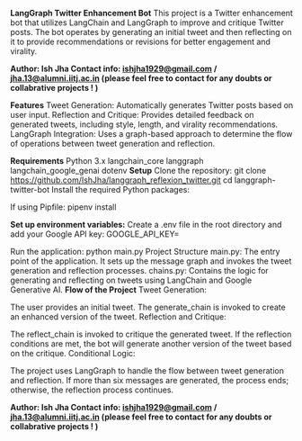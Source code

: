 **LangGraph Twitter Enhancement Bot**
This project is a Twitter enhancement bot that utilizes LangChain and LangGraph to improve and critique Twitter posts. 
The bot operates by generating an initial tweet and then reflecting on it to provide recommendations or revisions for better engagement and virality.

**Author: Ish Jha Contact info: ishjha1929@gmail.com / jha.13@alumni.iitj.ac.in (please feel free to contact for any doubts or collabrative projects ! )**

**Features**
Tweet Generation: Automatically generates Twitter posts based on user input.
Reflection and Critique: Provides detailed feedback on generated tweets, including style, length, and virality recommendations.
LangGraph Integration: Uses a graph-based approach to determine the flow of operations between tweet generation and reflection.

**Requirements**
Python 3.x
langchain_core
langgraph
langchain_google_genai
dotenv
**Setup**
Clone the repository:
git clone https://github.com/IshJha/langgraph_reflexion_twitter.git
cd langgraph-twitter-bot
Install the required Python packages:

If using Pipfile:
pipenv install

**Set up environment variables:**
Create a .env file in the root directory and add your Google API key:
GOOGLE_API_KEY=<your-api-key>

Run the application:
python main.py
Project Structure
main.py: The entry point of the application. It sets up the message graph and invokes the tweet generation and reflection processes.
chains.py: Contains the logic for generating and reflecting on tweets using LangChain and Google Generative AI.
**Flow of the Project**
Tweet Generation:

The user provides an initial tweet.
The generate_chain is invoked to create an enhanced version of the tweet.
Reflection and Critique:

The reflect_chain is invoked to critique the generated tweet.
If the reflection conditions are met, the bot will generate another version of the tweet based on the critique.
Conditional Logic:

The project uses LangGraph to handle the flow between tweet generation and reflection.
If more than six messages are generated, the process ends; otherwise, the reflection process continues.

**Author: Ish Jha Contact info: ishjha1929@gmail.com / jha.13@alumni.iitj.ac.in (please feel free to contact for any doubts or collabrative projects ! )**
